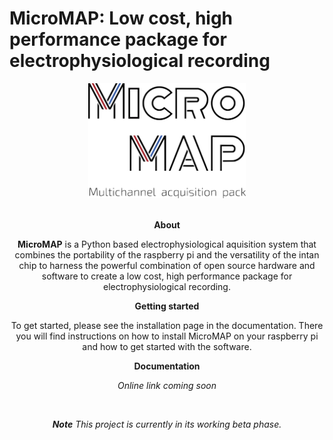 MicroMAP: Low cost, high performance package for electrophysiological recording
===============================================================================
<div align="center">
    <img
     src="docs/source/img/logo_colored.png"
     style="max-width: 50%; height: 50%;"
     alt="MicroMAP software"

</div>

<br/>
<br/>

 **About**

**MicroMAP** is a Python based electrophysiological aquisition system that combines the
portability of the raspberry pi and the versatility of the intan chip to harness the powerful 
combination of open source hardware and software to create a low cost, high performance package
for electrophysiological recording.

 **Getting started**

To get started, please see the installation page in the documentation. There you will find instructions on how to install MicroMAP on your raspberry pi and how to get started with the software.

 **Documentation**

_Online link coming soon_

<br/>

_**Note**_
 _This project is currently in its working beta phase._
